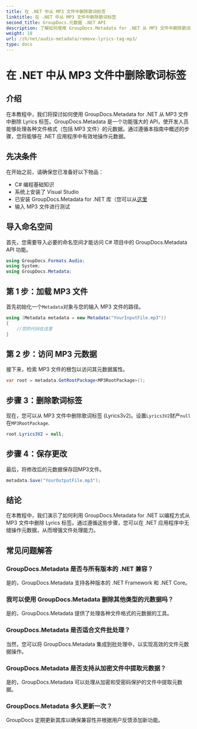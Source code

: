 ```yaml
---
title: 在 .NET 中从 MP3 文件中删除歌词标签
linktitle: 在 .NET 中从 MP3 文件中删除歌词标签
second_title: GroupDocs.元数据 .NET API
description: 了解如何使用 GroupDocs.Metadata for .NET 从 MP3 文件中删除歌词标签。按照我们的分步指南进行有效的元数据操作。
weight: 18
url: /zh/net/audio-metadata/remove-lyrics-tag-mp3/
type: docs
---
```

# 在 .NET 中从 MP3 文件中删除歌词标签

## 介绍
在本教程中，我们将探讨如何使用 GroupDocs.Metadata for .NET 从 MP3 文件中删除 Lyrics 标签。GroupDocs.Metadata 是一个功能强大的 API，使开发人员能够处理各种文件格式（包括 MP3 文件）的元数据。通过遵循本指南中概述的步骤，您将能够在 .NET 应用程序中有效地操作元数据。
## 先决条件
在开始之前，请确保您已准备好以下物品：
- C# 编程基础知识
- 系统上安装了 Visual Studio
- 已安装 GroupDocs.Metadata for .NET 库（您可以从[这里](https://releases.groupdocs.com/metadata/net/）)
- 输入 MP3 文件进行测试

## 导入命名空间
首先，您需要导入必要的命名空间才能访问 C# 项目中的 GroupDocs.Metadata API 功能。
```csharp
using GroupDocs.Formats.Audio;
using System;
using GroupDocs.Metadata;
```
## 第 1 步：加载 MP3 文件
首先初始化一个`Metadata`对象与您的输入 MP3 文件的路径。
```csharp
using (Metadata metadata = new Metadata("YourInputFile.mp3"))
{
    //您的代码在这里
}
```
## 第 2 步：访问 MP3 元数据
接下来，检索 MP3 文件的根包以访问其元数据属性。
```csharp
var root = metadata.GetRootPackage<MP3RootPackage>();
```
## 步骤 3：删除歌词标签
现在，您可以从 MP3 文件中删除歌词标签 (Lyrics3v2)。设置`Lyrics3V2`财产`null`在`MP3RootPackage`.
```csharp
root.Lyrics3V2 = null;
```
## 步骤 4：保存更改
最后，将修改后的元数据保存回MP3文件。
```csharp
metadata.Save("YourOutputFile.mp3");
```

## 结论
在本教程中，我们演示了如何利用 GroupDocs.Metadata for .NET 以编程方式从 MP3 文件中删除 Lyrics 标签。通过遵循这些步骤，您可以在 .NET 应用程序中无缝操作元数据，从而增强文件处理能力。

## 常见问题解答
### GroupDocs.Metadata 是否与所有版本的 .NET 兼容？
是的，GroupDocs.Metadata 支持各种版本的 .NET Framework 和 .NET Core。
### 我可以使用 GroupDocs.Metadata 删除其他类型的元数据吗？
是的，GroupDocs.Metadata 提供了处理各种文件格式的元数据的工具。
### GroupDocs.Metadata 是否适合文件批处理？
当然，您可以将 GroupDocs.Metadata 集成到批处理中，以实现高效的文件元数据操作。
### GroupDocs.Metadata 是否支持从加密文件中提取元数据？
是的，GroupDocs.Metadata 可以处理从加密和受密码保护的文件中提取元数据。
### GroupDocs.Metadata 多久更新一次？
GroupDocs 定期更新其库以确保兼容性并根据用户反馈添加新功能。